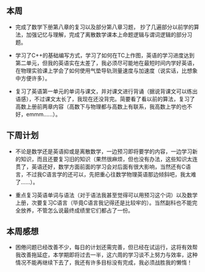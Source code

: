 ## 本周

- 完成了数学下册第八章的复习以及部分第八章习题， 抄了几遍部分以前学的算法，加强记忆与理解，完成了离散数学课本上命题逻辑与谓词逻辑的部分习题。

- 学习了C++的基础编写方式，学习了如何在TC上作图，英语的学习进度达到第二单元，但我的英语实在太差了，我必须尽可能地在最短时间内学好英语，在物理实验课上学会了如何使用气垫导轨测量速度与加速度（说实话，比想象中方便许多）。

- 复习了英语第一单元的单词与课文，并对课文进行背诵（据说背课文可以练出语感），不过课文太长了，我现在还没背完。简要看了看以前的算法，复习了高数上册前两章内容（高数下与物理都与高数上有联系，我高数上学的也不好，emmm......）。

## 下周计划

- 不论是数学还是英语抑或是离散数学，一边预习即将要学的内容，一边学习新的知识，而且还要复习旧的知识（果然很麻烦，但也没有办法，这些知识太连贯了，英语还好，数学方面前面的学习会对后面有很大影响，当然还有C语言，不过我C语言学的还可以，先把重心往数学物理英语那边倾斜吧，我太难了......）。

- 重点复习英语单词与语法（对于语法我甚至觉得可以用预习这个词）以及数学上册，次要复习C语言（毕竟C语言我记得还是比较牢的）。当然副科也不能完全放养，不管怎么说最终成绩里它们都占了一份。

## 本周感想

- 困倦问题已经改善不少，每日的计划还需完善，但已经在试运行，这将有效帮我改善拖延症，本学期即将过去一半，这六周的学习谈不上努力与效率，这种情况不能再继续下去了，我还有许多目标没有完成，我必须战胜我的懒惰！